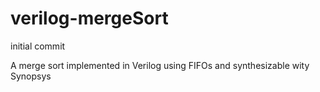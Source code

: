 # verilog-mergeSort
initial commit

A merge sort implemented in Verilog using FIFOs and synthesizable wity Synopsys
